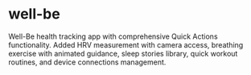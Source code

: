 # well-be
Well-Be health tracking app with comprehensive Quick Actions functionality. Added HRV measurement with camera access, breathing exercise with animated guidance, sleep stories library, quick workout routines, and device connections management. 

